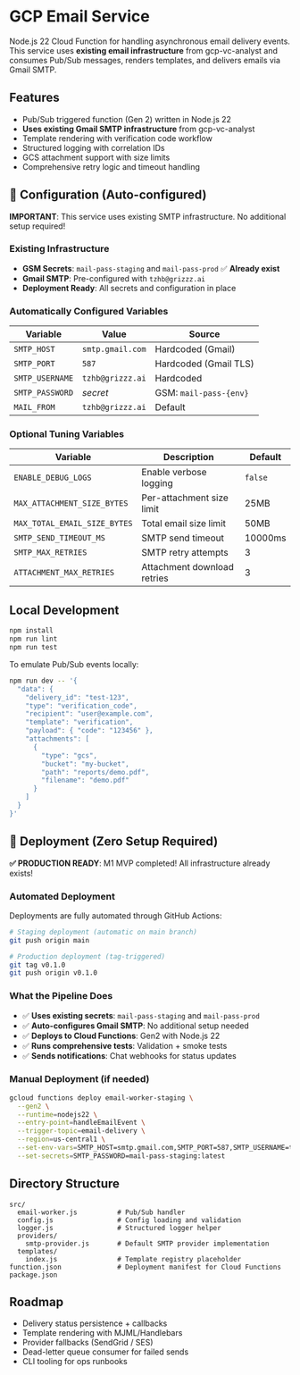 # GCP Email Service

Node.js 22 Cloud Function for handling asynchronous email delivery events. This service uses **existing email infrastructure** from gcp-vc-analyst and consumes Pub/Sub messages, renders templates, and delivers emails via Gmail SMTP.

## Features

- Pub/Sub triggered function (Gen 2) written in Node.js 22
- **Uses existing Gmail SMTP infrastructure** from gcp-vc-analyst
- Template rendering with verification code workflow
- Structured logging with correlation IDs
- GCS attachment support with size limits
- Comprehensive retry logic and timeout handling

## 🔧 **Configuration (Auto-configured)**

**IMPORTANT**: This service uses existing SMTP infrastructure. No additional setup required!

### Existing Infrastructure
- **GSM Secrets**: `mail-pass-staging` and `mail-pass-prod` ✅ **Already exist**
- **Gmail SMTP**: Pre-configured with `tzhb@grizzz.ai`
- **Deployment Ready**: All secrets and configuration in place

### Automatically Configured Variables

| Variable | Value | Source |
|----------|-------|--------|
| `SMTP_HOST` | `smtp.gmail.com` | Hardcoded (Gmail) |
| `SMTP_PORT` | `587` | Hardcoded (Gmail TLS) |
| `SMTP_USERNAME` | `tzhb@grizzz.ai` | Hardcoded |
| `SMTP_PASSWORD` | *secret* | GSM: `mail-pass-{env}` |
| `MAIL_FROM` | `tzhb@grizzz.ai` | Default |

### Optional Tuning Variables

| Variable | Description | Default |
|----------|-------------|---------|
| `ENABLE_DEBUG_LOGS` | Enable verbose logging | `false` |
| `MAX_ATTACHMENT_SIZE_BYTES` | Per-attachment size limit | 25MB |
| `MAX_TOTAL_EMAIL_SIZE_BYTES` | Total email size limit | 50MB |
| `SMTP_SEND_TIMEOUT_MS` | SMTP send timeout | 10000ms |
| `SMTP_MAX_RETRIES` | SMTP retry attempts | 3 |
| `ATTACHMENT_MAX_RETRIES` | Attachment download retries | 3 |

## Local Development

```bash
npm install
npm run lint
npm run test
```

To emulate Pub/Sub events locally:

```bash
npm run dev -- '{
  "data": {
    "delivery_id": "test-123",
    "type": "verification_code",
    "recipient": "user@example.com",
    "template": "verification",
    "payload": { "code": "123456" },
    "attachments": [
      {
        "type": "gcs",
        "bucket": "my-bucket",
        "path": "reports/demo.pdf",
        "filename": "demo.pdf"
      }
    ]
  }
}'
```

## 🚀 **Deployment (Zero Setup Required)**

**✅ PRODUCTION READY**: M1 MVP completed! All infrastructure already exists!

### Automated Deployment
Deployments are fully automated through GitHub Actions:

```bash
# Staging deployment (automatic on main branch)
git push origin main

# Production deployment (tag-triggered)
git tag v0.1.0
git push origin v0.1.0
```

### What the Pipeline Does
- ✅ **Uses existing secrets**: `mail-pass-staging` and `mail-pass-prod`
- ✅ **Auto-configures Gmail SMTP**: No additional setup needed
- ✅ **Deploys to Cloud Functions**: Gen2 with Node.js 22
- ✅ **Runs comprehensive tests**: Validation + smoke tests
- ✅ **Sends notifications**: Chat webhooks for status updates

### Manual Deployment (if needed)
```bash
gcloud functions deploy email-worker-staging \
  --gen2 \
  --runtime=nodejs22 \
  --entry-point=handleEmailEvent \
  --trigger-topic=email-delivery \
  --region=us-central1 \
  --set-env-vars=SMTP_HOST=smtp.gmail.com,SMTP_PORT=587,SMTP_USERNAME=tzhb@grizzz.ai \
  --set-secrets=SMTP_PASSWORD=mail-pass-staging:latest
```

## Directory Structure

```
src/
  email-worker.js          # Pub/Sub handler
  config.js                # Config loading and validation
  logger.js                # Structured logger helper
  providers/
    smtp-provider.js       # Default SMTP provider implementation
  templates/
    index.js               # Template registry placeholder
function.json              # Deployment manifest for Cloud Functions
package.json
```

## Roadmap

- Delivery status persistence + callbacks
- Template rendering with MJML/Handlebars
- Provider fallbacks (SendGrid / SES)
- Dead-letter queue consumer for failed sends
- CLI tooling for ops runbooks
